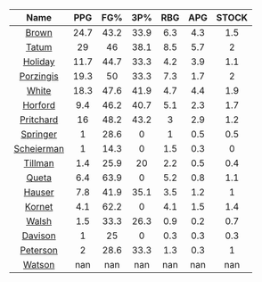 |                                     Name                                     |  PPG  |  FG%  |  3P%  |  RBG  |  APG  |  STOCK  |
|:----------------------------------------------------------------------------:|:-----:|:-----:|:-----:|:-----:|:-----:|:-------:|
|      [Brown](https://www.espn.com/nba/player/_/id/3917376/jaylen-brown)      | 24.7  | 43.2  | 33.9  |  6.3  |  4.3  |   1.5   |
|      [Tatum](https://www.espn.com/nba/player/_/id/4065648/jayson-tatum)      |  29   |  46   | 38.1  |  8.5  |  5.7  |    2    |
|      [Holiday](https://www.espn.com/nba/player/_/id/3995/jrue-holiday)       | 11.7  | 44.7  | 33.3  |  4.2  |  3.9  |   1.1   |
| [Porzingis](https://www.espn.com/nba/player/_/id/3102531/kristaps-porzingis) | 19.3  |  50   | 33.3  |  7.3  |  1.7  |    2    |
|     [White](https://www.espn.com/nba/player/_/id/3078576/derrick-white)      | 18.3  | 47.6  | 41.9  |  4.7  |  4.4  |   1.9   |
|       [Horford](https://www.espn.com/nba/player/_/id/3213/al-horford)        |  9.4  | 46.2  | 40.7  |  5.1  |  2.3  |   1.7   |
|  [Pritchard](https://www.espn.com/nba/player/_/id/4066354/payton-pritchard)  |  16   | 48.2  | 43.2  |   3   |  2.9  |   1.2   |
|   [Springer](https://www.espn.com/nba/player/_/id/4432164/jaden-springer)    |   1   | 28.6  |   0   |   1   |  0.5  |   0.5   |
| [Scheierman](https://www.espn.com/nba/player/_/id/4593841/baylor-scheierman) |   1   | 14.3  |   0   |  1.5  |  0.3  |    0    |
|    [Tillman](https://www.espn.com/nba/player/_/id/4277964/xavier-tillman)    |  1.4  | 25.9  |  20   |  2.2  |  0.5  |   0.4   |
|     [Queta](https://www.espn.com/nba/player/_/id/4397424/neemias-queta)      |  6.4  | 63.9  |   0   |  5.2  |  0.8  |   1.1   |
|      [Hauser](https://www.espn.com/nba/player/_/id/4065804/sam-hauser)       |  7.8  | 41.9  | 35.1  |  3.5  |  1.2  |    1    |
|      [Kornet](https://www.espn.com/nba/player/_/id/3064560/luke-kornet)      |  4.1  | 62.2  |   0   |  4.1  |  1.5  |   1.4   |
|      [Walsh](https://www.espn.com/nba/player/_/id/4683689/jordan-walsh)      |  1.5  | 33.3  | 26.3  |  0.9  |  0.2  |   0.7   |
|      [Davison](https://www.espn.com/nba/player/_/id/4576085/jd-davison)      |   1   |  25   |   0   |  0.3  |  0.3  |   0.3   |
|    [Peterson](https://www.espn.com/nba/player/_/id/4397689/drew-peterson)    |   2   | 28.6  | 33.3  |  1.3  |  0.3  |    1    |
|     [Watson](https://www.espn.com/nba/player/_/id/4431705/anton-watson)      |  nan  |  nan  |  nan  |  nan  |  nan  |   nan   |